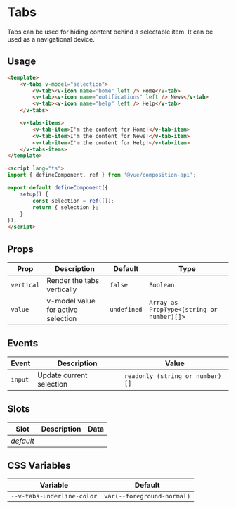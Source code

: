 # Tabs

Tabs can be used for hiding content behind a selectable item. It can be used as a navigational
device.

## Usage

```html
<template>
	<v-tabs v-model="selection">
		<v-tab><v-icon name="home" left /> Home</v-tab>
		<v-tab><v-icon name="notifications" left /> News</v-tab>
		<v-tab><v-icon name="help" left /> Help</v-tab>
	</v-tabs>

	<v-tabs-items>
		<v-tab-item>I'm the content for Home!</v-tab-item>
		<v-tab-item>I'm the content for News!</v-tab-item>
		<v-tab-item>I'm the content for Help!</v-tab-item>
	</v-tabs-items>
</template>

<script lang="ts">
import { defineComponent, ref } from '@vue/composition-api';

export default defineComponent({
	setup() {
		const selection = ref([]);
		return { selection };
	}
});
</script>
```

## Props
| Prop       | Description                        | Default     | Type                                      |
|------------|------------------------------------|-------------|-------------------------------------------|
| `vertical` | Render the tabs vertically         | `false`     | `Boolean`                                 |
| `value`    | v-model value for active selection | `undefined` | `Array as PropType<(string or number)[]>` |


## Events
| Event   | Description              | Value                           |
|---------|--------------------------|---------------------------------|
| `input` | Update current selection | `readonly (string or number)[]` |

## Slots
| Slot      | Description | Data |
|-----------|-------------|------|
| _default_ |             |      |

## CSS Variables
| Variable                   | Default                   |
|----------------------------|---------------------------|
| `--v-tabs-underline-color` | `var(--foreground-normal)` |
